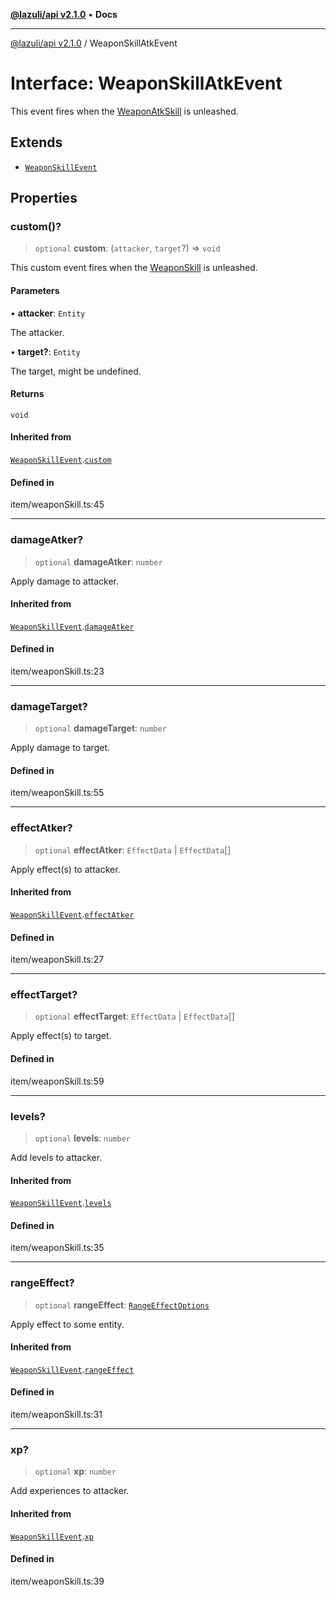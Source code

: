 [**@lazuli/api v2.1.0**](../README.md) • **Docs**

***

[@lazuli/api v2.1.0](../globals.md) / WeaponSkillAtkEvent

# Interface: WeaponSkillAtkEvent

This event fires when the [WeaponAtkSkill](../classes/WeaponAtkSkill.md) is unleashed.

## Extends

- [`WeaponSkillEvent`](WeaponSkillEvent.md)

## Properties

### custom()?

> `optional` **custom**: (`attacker`, `target`?) => `void`

This custom event fires when the [WeaponSkill](../classes/WeaponSkill.md) is unleashed.

#### Parameters

• **attacker**: `Entity`

The attacker.

• **target?**: `Entity`

The target, might be undefined.

#### Returns

`void`

#### Inherited from

[`WeaponSkillEvent`](WeaponSkillEvent.md).[`custom`](WeaponSkillEvent.md#custom)

#### Defined in

item/weaponSkill.ts:45

***

### damageAtker?

> `optional` **damageAtker**: `number`

Apply damage to attacker.

#### Inherited from

[`WeaponSkillEvent`](WeaponSkillEvent.md).[`damageAtker`](WeaponSkillEvent.md#damageatker)

#### Defined in

item/weaponSkill.ts:23

***

### damageTarget?

> `optional` **damageTarget**: `number`

Apply damage to target.

#### Defined in

item/weaponSkill.ts:55

***

### effectAtker?

> `optional` **effectAtker**: `EffectData` \| `EffectData`[]

Apply effect(s) to attacker.

#### Inherited from

[`WeaponSkillEvent`](WeaponSkillEvent.md).[`effectAtker`](WeaponSkillEvent.md#effectatker)

#### Defined in

item/weaponSkill.ts:27

***

### effectTarget?

> `optional` **effectTarget**: `EffectData` \| `EffectData`[]

Apply effect(s) to target.

#### Defined in

item/weaponSkill.ts:59

***

### levels?

> `optional` **levels**: `number`

Add levels to attacker.

#### Inherited from

[`WeaponSkillEvent`](WeaponSkillEvent.md).[`levels`](WeaponSkillEvent.md#levels)

#### Defined in

item/weaponSkill.ts:35

***

### rangeEffect?

> `optional` **rangeEffect**: [`RangeEffectOptions`](RangeEffectOptions.md)

Apply effect to some entity.

#### Inherited from

[`WeaponSkillEvent`](WeaponSkillEvent.md).[`rangeEffect`](WeaponSkillEvent.md#rangeeffect)

#### Defined in

item/weaponSkill.ts:31

***

### xp?

> `optional` **xp**: `number`

Add experiences to attacker.

#### Inherited from

[`WeaponSkillEvent`](WeaponSkillEvent.md).[`xp`](WeaponSkillEvent.md#xp)

#### Defined in

item/weaponSkill.ts:39
